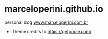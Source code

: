 # marceloperini.github.io
personal blog www.marceloperini.com.br

* Theme credits to https://getpoole.com/
